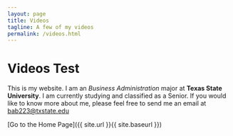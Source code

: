 ```yaml
---
layout: page
title: Videos
tagline: A few of my videos
permalink: /videos.html
---
```

# Videos Test

This is my website. I am an _Business Administration_ major at **Texas State University**. I am currently studying and classified as a Senior. If you would like to know more about me, please feel free to send me an email at [bab223@txstate.edu](bab223@txstate.edu)


[Go to the Home Page]({{ site.url }}{{ site.baseurl }})
